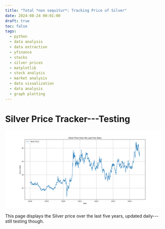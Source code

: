 ```yaml
---
title: "Total *non sequitur*: Tracking Price of Silver"
date: 2024-08-24 00:01:00
draft: true
toc: false
tags:
  - python
  - data analysis
  - data extraction
  - yfinance
  - stocks
  - silver prices
  - matplotlib
  - stock analysis
  - market analysis
  - data visualization
  - data analysis
  - graph plotting
---
```


# Silver Price Tracker---Testing

![Silver Price Plot](static/images/imgforblogposts/post_35/post_35.png)

This page displays the Silver price over the last five years, updated daily---still testing though.